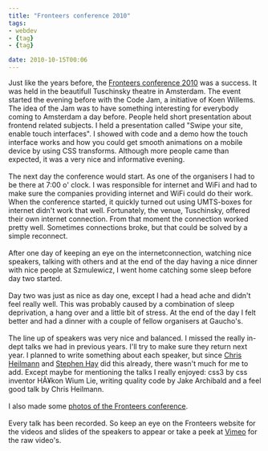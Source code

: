 ```yaml
---
title: "Fronteers conference 2010"
tags:
- webdev
- {tag}
- {tag}

date: 2010-10-15T00:06
---
```


<p>
	Just like the years before, the <a href="http://fronteers.nl/congres/2010/schedule">Fronteers conference 2010</a> was a success. It was held in the beautifull Tuschinsky theatre in Amsterdam. The event started the evening before with the Code Jam, a initiative of Koen Willems. The idea of the Jam was to have something interesting for everybody coming to Amsterdam a day before. People held short presentation about frontend related subjects. I held a presentation called "Swipe your site, enable touch interfaces". I showed with code and a demo how the touch interface works and how you could get smooth animations on a mobile device by using CSS transforms. Although more people came than expected, it was a very nice and informative evening.<br />
	<br />
	The next day the conference would start. As one of the organisers I had to be there at 7:00 o' clock. I was responsible for internet and WiFi and had to make sure the companies providing internet and WiFi could do their work. When the conference started, it quickly turned out using UMTS-boxes for internet didn't work that well. Fortunately, the venue, Tuschinsky, offered their own internet connection. From that moment the connection worked pretty well. Sometimes connections broke, but that could be solved by a simple reconnect.<br />
	<br />
	After one day of keeping an eye on the internetconnection, watching nice speakers, talking with others and at the end of the day having a nice dinner with nice people at Szmulewicz, I went home catching some sleep before day two started.<br />
	<br />
	Day two was just as nice as day one, except I had a head ache and didn't feel really well. This was probably caused by a combination of sleep deprivation, a hang over and a little bit of stress. At the end of the day I felt better and had a dinner with a couple of fellow organisers at Gaucho's.<br />
	<br />
	The line up of speakers was very nice and balanced. I missed the really in-dept talks we had in previous years. I'll try to make sure they return next year. I planned to write something about each speaker, but since <a href="http://www.wait-till-i.com/2010/10/10/fronteers-2010-report-and-my-slides-and-links/">Chris Heilmann</a> and <a href="http://www.the-haystack.com/2010/10/14/fronteers-2010-recap/">Stephen Hay</a> did this already, there wasn't much for me to add. Except maybe for mentioning the talks I really enjoyed: css3 by css inventor HÃ¥kon Wium Lie, writing quality code by Jake Archibald and a feel good talk by Chris Heilmann.<br />
	<br />
	I also made some <a href="http://picasaweb.google.com/edwinjeroenmartin/FronteersConferentie2010">photos of the Fronteers conference</a>.<br />
	<br />
	Every talk has been recorded. So keep an eye on the Fronteers website for the videos and slides of the speakers to appear or take a peek at <a href="http://vimeo.com/fronteers">Vimeo</a> for the raw video's.</p>

